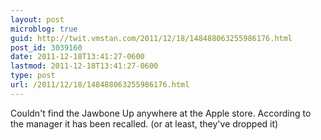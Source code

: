 ```yaml
---
layout: post
microblog: true
guid: http://twit.vmstan.com/2011/12/18/148488063255986176.html
post_id: 3039160
date: 2011-12-18T13:41:27-0600
lastmod: 2011-12-18T13:41:27-0600
type: post
url: /2011/12/18/148488063255986176.html
---
```

Couldn't find the Jawbone Up anywhere at the Apple store. According to the manager it has been recalled. (or at least, they've dropped it)
